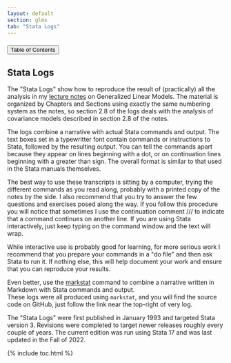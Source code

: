 ```yaml
---
layout: default
section: glms
tab: "Stata Logs"
---
```


<button type="button" class="btn btn-default pull-right" data-toggle="collapse" 
data-target="#toc" style="margin-top:1ex">
Table of Contents</button>

## Stata Logs


The "Stata Logs" show how to reproduce the result of (practically) all
the analysis in my [lecture notes](/glms/notes) on Generalized Linear Models.
The material is organized by Chapters and Sections using exactly the same 
numbering system as the notes, so section 2.8 of the logs deals with the analysis 
of covariance models described in section 2.8 of the notes.

The logs combine a narrative with actual Stata commands and output. The
text boxes set in a typewritter font contain commands or instructions to 
Stata, followed by the resulting output. You can tell the commands apart because 
they appear on lines beginning with a dot, or on continuation lines beginning 
with a greater than sign. The overall format is similar to that
used in the Stata manuals themselves.

The best way to use these transcripts is sitting by a computer, trying the 
different commands as you read along, probably with a printed copy of the notes 
by the side. I also recommend that you try to answer the few questions and 
exercises posed along the way. If you follow this procedure you will notice that 
sometimes I use the continuation comment /// to indicate that a command continues 
on another line. If you are using Stata interactively, just keep typing on the 
command window and the text will wrap.

While interactive use is probably good for learning, for more serious work I 
recommend that you prepare your commands in a "do file" and then ask Stata to run 
it. If nothing else, this will help document your work and ensure that you can 
reproduce your results. 

Even better, use the [markstat](https://grodri.github.io/markstat) command
to combine a narrative written in Markdown with Stata commands and output.  
These logs were all produced using `markstat`, and you will find the source 
code on GitHub, just follow the link near the top-right of very log. 

The "Stata Logs" were first published in January 1993 and targeted Stata
version 3. Revisions were completed to target newer releases roughly every 
couple of years. The current edition was run using Stata 17 and was last 
updated in the Fall of 2022.

{% include toc.html %}
